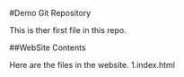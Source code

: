 #Demo Git Repository

This is ther first file in this repo.

##WebSite Contents

Here are the files in the website.
1.index.html

